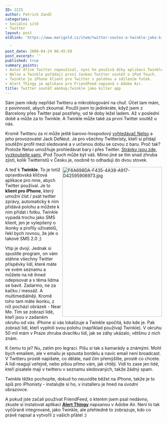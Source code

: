 ```yaml
---
ID: 2225
author: Patrick Zandl
categories:
- Sociální sítě
- Twitter
layout: post
oldlink: 'https://www.marigold.cz/item/twitter-soutez-a-twinkle-jako-killer-app

  '
post_date: 2008-04-24 06:45:59
post_excerpt: ''
published: true
summary_points:
- Autor dříve Twitter nepoužíval, nyní ho používá díky aplikaci Twinkle.
- Nelso a Twinkle pořádají první českou Twitter soutěž o iPod Touch.
- Twinkle je iPhone klient pro Twitter s polohou a sdílením fotek.
- Alert Thingy je aplikace pro FriendFeed napsaná v Adobe Air.
title: Twitter soutěž a&nbsp;Twinkle jako killer app
---
```


Sám jsem nikdy nepřišel Twitteru a mikroblogování na chuť. Účet tam mám, z povinnosti, abych zkoumal. Použil jsem to jedinkráte, když jsem z Barcelony přes Twitter psal postřehy, od té doby ležel ladem. Až v poslední době a může za to Twinkle. A Twinkle může také za první Twitter soutěž u nás. 

Kromě Twitteru za ni může ještě barovo-hospodový <a href="http://www.nelso.cz">vyhledávač Nelso</a> a jeho provozovatel Jack DeNeut. Je pro všechny Twitteristy, kteří si přidají soutěžní profil mezi sledované a v určenou dobu se ozvou z baru. Proč tak? Protože Nelso umožňuje prohledávat bary i přes Twitter. <a href="http://www.nelso.cz/soutez/">Stránky jsou zde, vyzkoušejte sami</a>, iPod Touch může být váš. Mimo jiné se tím snad zhruba zjistí, kolik Twitteristů v Česku je, osobně to odhaduji do dvou stovek. 

<img src="http://www.marigold.cz/wp-content/uploads//F6A698DA-F435-4A38-A917-D42595906973.jpg" alt="F6A698DA-F435-4A38-A917-D42595906973.jpg" border="0" width="320" height="480" align="right" /> A teď k <strong>Twinkle</strong>. To je totiž opravdovská klíčová aplikace pro mne, abych Twitter používal. Je to <strong>klient pro iPhone</strong>, který umožní číst / psát twitter zprávy, automaticky k nim přidává polohu a můžete k nim přidat i fotku. Twinkle vypadá trochu jako SMS klient, jen je vylepšený o ikonky a profily uživatelů, řekl bych rovnou, že jde o takové SMS 2.0 ;) 

Vtip je dvojí. Jednak si spustíte program, on vám stáhne všechny Twitter příspěvky lidí, které máte ve svém seznamu a můžete na ně ihned odepisovat a s těma lidma se bavit. Zadarmo, ne za kačku / messáž. A multimediálněji. Kromě toho tam máte ikonku, z níž pochází obrázek - Near Me. Tím se zobrazí lidé, kteří jsou v zadaném okruhu od vás. iPhone si vás lokalizuje a Twinkle spočítá, kdo kde je. Pak zobrazí lidi, kteří vyplnili svou polohu (například používají Twinkle). V okruhu 50 mil mám v Praze zhruba dvacítku lidí, jak se záhy ukázalo, většinu z nich znám. 

K čemu to je? Nu, zatím pro legraci. Píšu si tak s kamarády a známými. Mohl bych emailem, ale v emailu je spousta bordelu a navíc email není broadcast. V Twitteru prostě napíšete, co děláte, nad čím přemýšlíte, prostě co chcete. A lidi reagují veřejně, nebo píšou přímo vám, jak chtějí. Vidí to zase jen lidé, kteří pisatele mají v twitteru v seznamu sledovaných, takže žádný spam.

Twinkle těžko pochopíte, dokud ho neuvidíte běžet na iPhone, takže je to spíš pro iPhonisty - instalujte si ho, v installeru je hned na úvodní obrazovce. 

A pokud jste začali používat FriendFeed, o kterém jsem psal nedávno, zkuste si instalovat aplikaci <a href="http://www.alertthingy.com/"><strong>Alert Thingy</strong></a> napsanou v Adobe Air. Není to tak vyčůraně integrované, jako Twinkle, ale přehledně to zobrazuje, kdo co právě napsal a vytvořil z vašich přátel :)